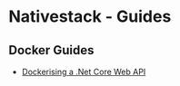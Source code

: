 # Nativestack - Guides

## Docker Guides
- [Dockerising a .Net Core Web API](Docker/Dockerise-Dotnet-WebAPI/Dockerise-Dotnet-WebAPI.md)